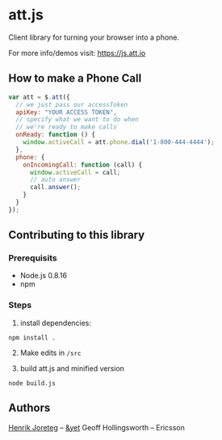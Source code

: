# att.js

Client library for turning your browser into a phone.

For more info/demos visit: https://js.att.io

## How to make a Phone Call

```js
var att = $.att({
  // we just pass our accessToken
  apiKey: "YOUR ACCESS TOKEN",
  // specify what we want to do when
  // we're ready to make calls
  onReady: function () {
    window.activeCall = att.phone.dial('1-800-444-4444');
  },
  phone: {
    onIncomingCall: function (call) {
      window.activeCall = call;
      // auto answer
      call.answer();
    }
  }
});

```

## Contributing to this library
### Prerequisits

- Node.js 0.8.16
- npm

### Steps

1. install dependencies:

```
npm install .
```

2. Make edits in `/src`

3. build att.js and minified version

```
node build.js
```

## Authors
[Henrik Joreteg](http://andyet.com/team/henrik/) – [&yet](http://andyet.com)
Geoff Hollingsworth – Ericsson
